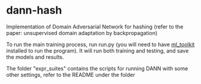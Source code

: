 # dann-hash
Implementation of Domain Adversarial Network for hashing
(refer to the paper: unsupervised domain adaptation by backpropagation)

To run the main training process, run run.py (you will need to have [ml_toolkit](https://github.com/MarkusZhang/ml_toolkit) installed to run the program). It will run both training and testing, and save the models and results.

The folder "expr_suites" contains the scripts for running DANN with some other settings, refer to the README under the folder

